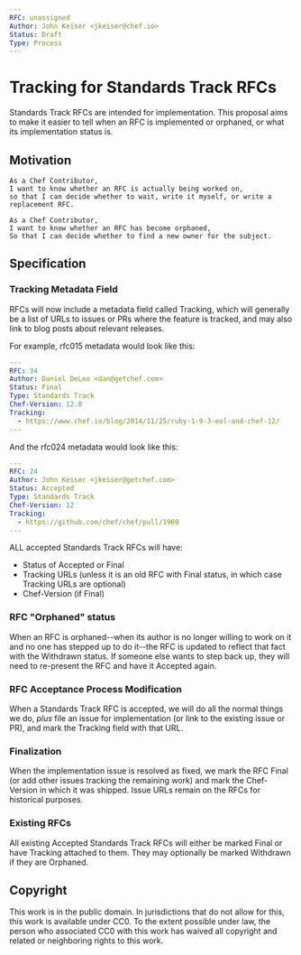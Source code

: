 ```yaml
---
RFC: unassigned
Author: John Keiser <jkeiser@chef.io>
Status: Draft
Type: Process
---
```


# Tracking for Standards Track RFCs

Standards Track RFCs are intended for implementation.  This proposal aims to
make it easier to tell when an RFC is implemented or orphaned, or what its
implementation status is.

## Motivation

    As a Chef Contributor,
    I want to know whether an RFC is actually being worked on,
    so that I can decide whether to wait, write it myself, or write a replacement RFC.

    As a Chef Contributor,
    I want to know whether an RFC has become orphaned,
    So that I can decide whether to find a new owner for the subject.

## Specification

### Tracking Metadata Field

RFCs will now include a metadata field called Tracking, which will generally be
a list of URLs to issues or PRs where the feature is tracked, and may also link
to blog posts about relevant releases.

For example, rfc015 metadata would look like this:

```yaml
---
RFC: 34
Author: Daniel DeLeo <dan@getchef.com>
Status: Final
Type: Standards Track
Chef-Version: 12.0
Tracking:
  - https://www.chef.io/blog/2014/11/25/ruby-1-9-3-eol-and-chef-12/
---
```

And the rfc024 metadata would look like this:

```yaml
---
RFC: 24
Author: John Keiser <jkeiser@getchef.com>
Status: Accepted
Type: Standards Track
Chef-Version: 12
Tracking:
  - https://github.com/chef/chef/pull/1969
---
```

ALL accepted Standards Track RFCs will have:

- Status of Accepted or Final
- Tracking URLs (unless it is an old RFC with Final status, in which case
  Tracking URLs are optional)
- Chef-Version (if Final)

### RFC "Orphaned" status

When an RFC is orphaned--when its author is no longer willing to work on it and
no one has stepped up to do it--the RFC is updated to reflect that fact with the
Withdrawn status.  If someone else wants to step back up, they will need to
re-present the RFC and have it Accepted again.

### RFC Acceptance Process Modification

When a Standards Track RFC is accepted, we will do all the normal things we do,
*plus* file an issue for implementation (or link to the existing issue or PR),
and mark the Tracking field with that URL.

### Finalization

When the implementation issue is resolved as fixed, we mark the RFC Final (or add
other issues tracking the remaining work) and mark the Chef-Version in which it
was shipped.  Issue URLs remain on the RFCs for historical purposes.

### Existing RFCs

All existing Accepted Standards Track RFCs will either be marked Final or have
Tracking attached to them.  They may optionally be marked Withdrawn if they are Orphaned.

## Copyright

This work is in the public domain. In jurisdictions that do not allow for this,
this work is available under CC0. To the extent possible under law, the person
who associated CC0 with this work has waived all copyright and related or
neighboring rights to this work.
